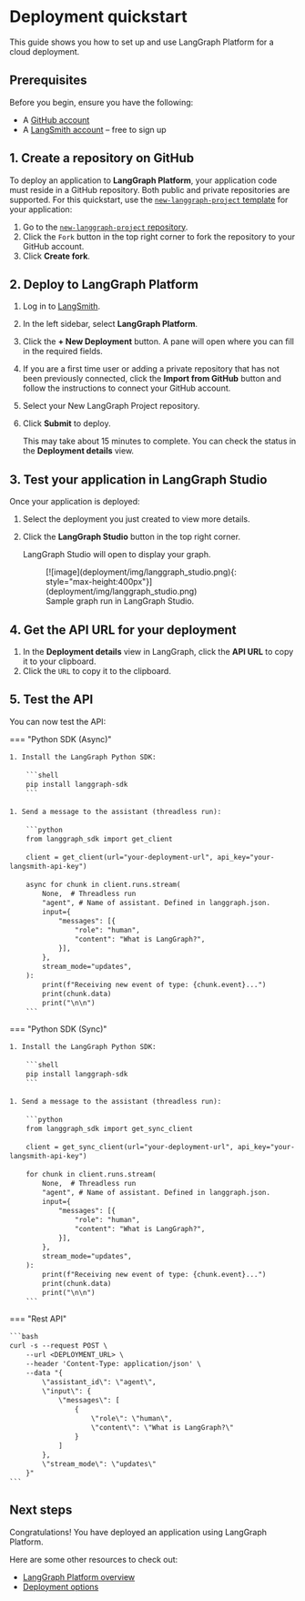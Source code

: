 # Deployment quickstart

This guide shows you how to set up and use LangGraph Platform for a cloud deployment.

## Prerequisites

Before you begin, ensure you have the following:

- A [GitHub account](https://github.com/)
- A [LangSmith account](https://smith.langchain.com/) – free to sign up

## 1. Create a repository on GitHub

To deploy an application to **LangGraph Platform**, your application code must reside in a GitHub repository. Both public and private repositories are supported. For this quickstart, use the [`new-langgraph-project` template](https://github.com/langchain-ai/react-agent) for your application:

1. Go to the [`new-langgraph-project` repository](https://github.com/langchain-ai/new-langgraph-project).
1. Click the `Fork` button in the top right corner to fork the repository to your GitHub account.
1. Click **Create fork**. 

## 2. Deploy to LangGraph Platform

1. Log in to [LangSmith](https://smith.langchain.com/).
1. In the left sidebar, select **LangGraph Platform**.
1. Click the **+ New Deployment** button. A pane will open where you can fill in the required fields.
1. If you are a first time user or adding a private repository that has not been previously connected, click the **Import from GitHub** button and follow the instructions to connect your GitHub account.
1. Select your New LangGraph Project repository.
1. Click **Submit** to deploy.

    This may take about 15 minutes to complete. You can check the status in the **Deployment details** view.

## 3. Test your application in LangGraph Studio

Once your application is deployed:

1. Select the deployment you just created to view more details.
1. Click the **LangGraph Studio** button in the top right corner.

    LangGraph Studio will open to display your graph.

    <figure markdown="1">
    [![image](deployment/img/langgraph_studio.png){: style="max-height:400px"}](deployment/img/langgraph_studio.png)
    <figcaption>
        Sample graph run in LangGraph Studio.
    </figcaption>
    </figure>

## 4. Get the API URL for your deployment

1. In the **Deployment details** view in LangGraph, click the **API URL** to copy it to your clipboard.
1. Click the `URL` to copy it to the clipboard.

## 5. Test the API

You can now test the API:

=== "Python SDK (Async)"

    1. Install the LangGraph Python SDK:

        ```shell
        pip install langgraph-sdk
        ```

    1. Send a message to the assistant (threadless run):

        ```python
        from langgraph_sdk import get_client

        client = get_client(url="your-deployment-url", api_key="your-langsmith-api-key")

        async for chunk in client.runs.stream(
            None,  # Threadless run
            "agent", # Name of assistant. Defined in langgraph.json.
            input={
                "messages": [{
                    "role": "human",
                    "content": "What is LangGraph?",
                }],
            },
            stream_mode="updates",
        ):
            print(f"Receiving new event of type: {chunk.event}...")
            print(chunk.data)
            print("\n\n")
        ```

=== "Python SDK (Sync)"

    1. Install the LangGraph Python SDK:

        ```shell
        pip install langgraph-sdk
        ```

    1. Send a message to the assistant (threadless run):

        ```python
        from langgraph_sdk import get_sync_client

        client = get_sync_client(url="your-deployment-url", api_key="your-langsmith-api-key")

        for chunk in client.runs.stream(
            None,  # Threadless run
            "agent", # Name of assistant. Defined in langgraph.json.
            input={
                "messages": [{
                    "role": "human",
                    "content": "What is LangGraph?",
                }],
            },
            stream_mode="updates",
        ):
            print(f"Receiving new event of type: {chunk.event}...")
            print(chunk.data)
            print("\n\n")
        ```

=== "Rest API"

    ```bash
    curl -s --request POST \
        --url <DEPLOYMENT_URL> \
        --header 'Content-Type: application/json' \
        --data "{
            \"assistant_id\": \"agent\",
            \"input\": {
                \"messages\": [
                    {
                        \"role\": \"human\",
                        \"content\": \"What is LangGraph?\"
                    }
                ]
            },
            \"stream_mode\": \"updates\"
        }" 
    ```


## Next steps

Congratulations! You have deployed an application using LangGraph Platform.

Here are some other resources to check out:

- [LangGraph Platform overview](../concepts/langgraph_platform.md)
- [Deployment options](../concepts/deployment_options.md)


